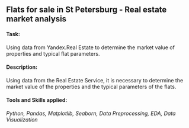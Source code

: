 ## Flats for sale in St Petersburg - Real estate market analysis

#### Task: 
Using data from Yandex.Real Estate to determine the market value of properties and typical flat parameters.

#### Description:
Using data from the Real Estate Service, it is necessary to determine the market value of the properties and the typical parameters of the flats.

#### Tools and Skills applied:
*Python, Pandas, Matplotlib, Seaborn, Data Preprocessing, EDA, Data Visualization*

